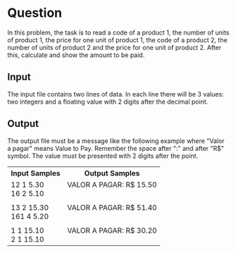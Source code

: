 # Question
In this problem, the task is to read a code of a product 1, the number of units of product 1, the price for one unit of product 1, the code of a product 2, the number of units of product 2 and the price for one unit of product 2. After this, calculate and show the amount to be paid.

## Input
The input file contains two lines of data. In each line there will be 3 values: two integers and a floating value with 2 digits after the decimal point.

## Output
The output file must be a message like the following example where "Valor a pagar" means Value to Pay. Remember the space after ":" and after "R$" symbol. The value must be presented with 2 digits after the point.

 <table>
    <tr>
        <th>Input Samples</th>
        <th>Output Samples</th>
    </tr>
    <tr></tr>
    <tr>
        <td>12 1 5.30<br />16 2 5.10</td>
        <td>VALOR A PAGAR: R$ 15.50<br /><br /></td>
    </tr>
    <tr></tr>
    <tr>
        <td></td>
        <td></td>
    </tr>
    <tr></tr>
    <tr>
        <td>
            13 2 15.30<br />
            161 4 5.20
        </td>
        <td>VALOR A PAGAR: R$ 51.40<br /><br /></td>
    </tr>
    <tr></tr>
    <tr>
        <td></td>
        <td></td>
    </tr>
    <tr></tr>
    <tr>
        <td>
            1 1 15.10<br />
            2 1 15.10
        </td>
        <td>VALOR A PAGAR: R$ 30.20<br /><br /></td>
    </tr>
</table>